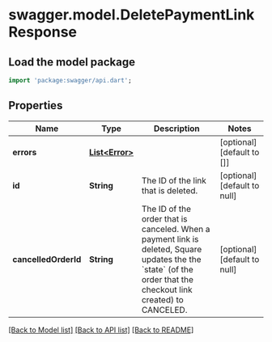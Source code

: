 # swagger.model.DeletePaymentLinkResponse

## Load the model package
```dart
import 'package:swagger/api.dart';
```

## Properties
Name | Type | Description | Notes
------------ | ------------- | ------------- | -------------
**errors** | [**List&lt;Error&gt;**](Error.md) |  | [optional] [default to []]
**id** | **String** | The ID of the link that is deleted. | [optional] [default to null]
**cancelledOrderId** | **String** | The ID of the order that is canceled. When a payment link is deleted, Square updates the the &#x60;state&#x60; (of the order that the checkout link created) to CANCELED. | [optional] [default to null]

[[Back to Model list]](../README.md#documentation-for-models) [[Back to API list]](../README.md#documentation-for-api-endpoints) [[Back to README]](../README.md)

